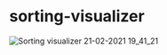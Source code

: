# sorting-visualizer

![Sorting visualizer 21-02-2021 19_41_21](https://user-images.githubusercontent.com/71716685/108627874-b4eb8500-747d-11eb-8e6f-33e5d6997c4c.png)
